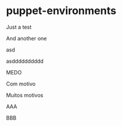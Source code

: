 # puppet-environments

Just a test

And another one

asd

asdddddddddd

MEDO

Com motivo

Muitos motivos

AAA

BBB
